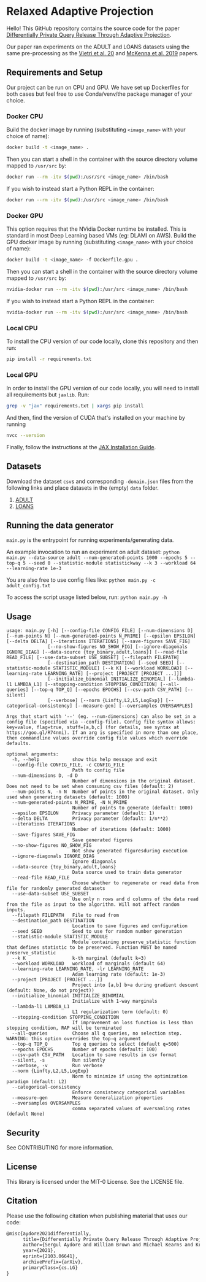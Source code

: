 # Relaxed Adaptive Projection
Hello! This GitHub repository contains the source code for the paper [Differentially Private Query Release Through Adaptive Projection](https://arxiv.org/abs/2103.06641).

Our paper ran experiments on the ADULT and LOANS datasets using the same pre-processing as the 
[Vietri et al. 20](http://proceedings.mlr.press/v119/vietri20b/vietri20b.pdf) and [McKenna et al. 2019](https://arxiv.org/abs/1901.09136) papers.

## Requirements and Setup
Our project can be run on CPU and GPU. We have set up Dockerfiles for both cases but feel free to use Conda/venv/the package manager of your choice.

### Docker CPU
Build the docker image by running (substituting `<image_name>` with your choice of name):
```bash
docker build -t <image_name> .
```

Then you can start a shell in the container with the source directory volume mapped to `/usr/src` by:
```bash
docker run --rm -itv $(pwd):/usr/src <image_name> /bin/bash
```

If you wish to instead start a Python REPL in the container:
```bash
docker run --rm -itv $(pwd):/usr/src <image_name> /bin/bash
```

### Docker GPU
This option requires that the NVidia Docker runtime be installed. This is standard in most Deep Learning based VMs (eg: DLAMI on AWS).
Build the GPU docker image by running (substituting `<image_name>` with your choice of name):
```bash
docker build -t <image_name> -f Dockerfile.gpu .
```

Then you can start a shell in the container with the source directory volume mapped to `/usr/src` by:
```bash
nvidia-docker run --rm -itv $(pwd):/usr/src <image_name> /bin/bash
```

If you wish to instead start a Python REPL in the container:
```bash
nvidia-docker run --rm -itv $(pwd):/usr/src <image_name> /bin/bash
```

### Local CPU
To install the CPU version of our code locally, clone this repository and then run:
```bash
pip install -r requirements.txt
```

### Local GPU
In order to install the GPU version of our code locally, you will need to install all requirements but `jaxlib`. Run:
```bash
grep -v "jax" requirements.txt | xargs pip install
```

And then, find the version of CUDA that's installed on your machine by running
```bash
nvcc --version
```

Finally, follow the instructions at the [JAX Installation Guide](https://github.com/google/jax#pip-installation-gpu-cuda).

## Datasets
Download the dataset `csv`s and corresponding `-domain.json` files from the following links and place datasets in the (empty) `data` folder.
1. [ADULT](https://github.com/ryan112358/private-pgm/tree/master/data)
1. [LOANS](https://github.com/giusevtr/fem/tree/master/datasets)

## Running the data generator
`main.py` is the entrypoint for running experiments/generating data.

An example invocation to run an experiment on adult dataset:
`python main.py --data-source adult --num-generated-points 1000 --epochs 5 --top-q 5 --seed 0 --statistic-module statistickway --k 3 --workload 64 --learning-rate 1e-3`

You are also free to use config files like:
`python main.py -c adult_config.txt`


To access the script usage listed below, run: `python main.py -h`

## Usage
```
usage: main.py [-h] [--config-file CONFIG_FILE] [--num-dimensions D] [--num-points N] [--num-generated-points N_PRIME] [--epsilon EPSILON] [--delta DELTA] [--iterations ITERATIONS] [--save-figures SAVE_FIG]
               [--no-show-figures NO_SHOW_FIG] [--ignore-diagonals IGNORE_DIAG] [--data-source {toy_binary,adult,loans}] [--read-file READ_FILE] [--use-data-subset USE_SUBSET] [--filepath FILEPATH]
               [--destination_path DESTINATION] [--seed SEED] [--statistic-module STATISTIC_MODULE] [--k K] [--workload WORKLOAD] [--learning-rate LEARNING_RATE] [--project [PROJECT [PROJECT ...]]]
               [--initialize_binomial INITIALIZE_BINOMIAL] [--lambda-l1 LAMBDA_L1] [--stopping-condition STOPPING_CONDITION] [--all-queries] [--top-q TOP_Q] [--epochs EPOCHS] [--csv-path CSV_PATH] [--silent]
               [--verbose] [--norm {Linfty,L2,L5,LogExp}] [--categorical-consistency] [--measure-gen] [--oversamples OVERSAMPLES]

Args that start with '--' (eg. --num-dimensions) can also be set in a config file (specified via --config-file). Config file syntax allows: key=value, flag=true, stuff=[a,b,c] (for details, see syntax at
https://goo.gl/R74nmi). If an arg is specified in more than one place, then commandline values override config file values which override defaults.

optional arguments:
  -h, --help            show this help message and exit
  --config-file CONFIG_FILE, -c CONFIG_FILE
                        Path to config file
  --num-dimensions D, -d D
                        Number of dimensions in the original dataset. Does not need to be set when consuming csv files (default: 2)
  --num-points N, -n N  Number of points in the original dataset. Only used when generating datasets (default: 1000)
  --num-generated-points N_PRIME, -N N_PRIME
                        Number of points to generate (default: 1000)
  --epsilon EPSILON     Privacy parameter (default: 1)
  --delta DELTA         Privacy parameter (default: 1/n**2)
  --iterations ITERATIONS
                        Number of iterations (default: 1000)
  --save-figures SAVE_FIG
                        Save generated figures
  --no-show-figures NO_SHOW_FIG
                        Not show generated figuresduring execution
  --ignore-diagonals IGNORE_DIAG
                        Ignore diagonals
  --data-source {toy_binary,adult,loans}
                        Data source used to train data generator
  --read-file READ_FILE
                        Choose whether to regenerate or read data from file for randomly generated datasets
  --use-data-subset USE_SUBSET
                        Use only n rows and d columns of the data read from the file as input to the algorithm. Will not affect random inputs.
  --filepath FILEPATH   File to read from
  --destination_path DESTINATION
                        Location to save figures and configuration
  --seed SEED           Seed to use for random number generation
  --statistic-module STATISTIC_MODULE
                        Module containing preserve_statistic function that defines statistic to be preserved. Function MUST be named preserve_statistic
  --k K                 k-th marginal (default k=3)
  --workload WORKLOAD   workload of marginals (default 64)
  --learning-rate LEARNING_RATE, -lr LEARNING_RATE
                        Adam learning rate (default: 1e-3)
  --project [PROJECT [PROJECT ...]]
                        Project into [a,b] b>a during gradient descent (default: None, do not project))
  --initialize_binomial INITIALIZE_BINOMIAL
                        Initialize with 1-way marginals
  --lambda-l1 LAMBDA_L1
                        L1 regularization term (default: 0)
  --stopping-condition STOPPING_CONDITION
                        If improvement on loss function is less than stopping condition, RAP will be terminated
  --all-queries         Choose all q queries, no selection step. WARNING: this option overrides the top-q argument
  --top-q TOP_Q         Top q queries to select (default q=500)
  --epochs EPOCHS       Number of epochs (default: 100)
  --csv-path CSV_PATH   Location to save results in csv format
  --silent, -s          Run silently
  --verbose, -v         Run verbose
  --norm {Linfty,L2,L5,LogExp}
                        Norm to minimize if using the optimization paradigm (default: L2)
  --categorical-consistency
                        Enforce consistency categorical variables
  --measure-gen         Measure Generalization properties
  --oversamples OVERSAMPLES
                        comma separated values of oversamling rates (default None)
```

## Security

See CONTRIBUTING for more information.

## License

This library is licensed under the MIT-0 License. See the LICENSE file.

## Citation
Please use the following citation when publishing material that uses our code:
```tex
@misc{aydore2021differentially,
      title={Differentially Private Query Release Through Adaptive Projection}, 
      author={Sergul Aydore and William Brown and Michael Kearns and Krishnaram Kenthapadi and Luca Melis and Aaron Roth and Ankit Siva},
      year={2021},
      eprint={2103.06641},
      archivePrefix={arXiv},
      primaryClass={cs.LG}
}
```
